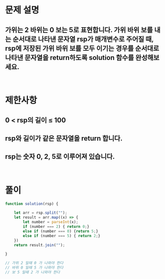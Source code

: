 # 문제 설명
## 가위는 2 바위는 0 보는 5로 표현합니다. 가위 바위 보를 내는 순서대로 나타낸 문자열 rsp가 매개변수로 주어질 때, rsp에 저장된 가위 바위 보를 모두 이기는 경우를 순서대로 나타낸 문자열을 return하도록 solution 함수를 완성해보세요.

<br>

# 제한사항
## 0 < rsp의 길이 ≤ 100
## rsp와 길이가 같은 문자열을 return 합니다.
## rsp는 숫자 0, 2, 5로 이루어져 있습니다.

<br>

# 풀이

```js
function solution(rsp) { 
    
    let arr = rsp.split(""); 
    let result = arr.map((x) => {
        let number = parseInt(x); 
        if (number === 2) { return 0;} 
        else if (number === 0) {return 5;} 
        else if (number === 5) { return 2;}
    }) 
    return result.join(""); 
    
}

// 가위 2 일때 0 가 나와야 한다
// 바위 0 일때 5 가 나와야 한다 
// 보 5 일때 2 가 나와야 한다
```
